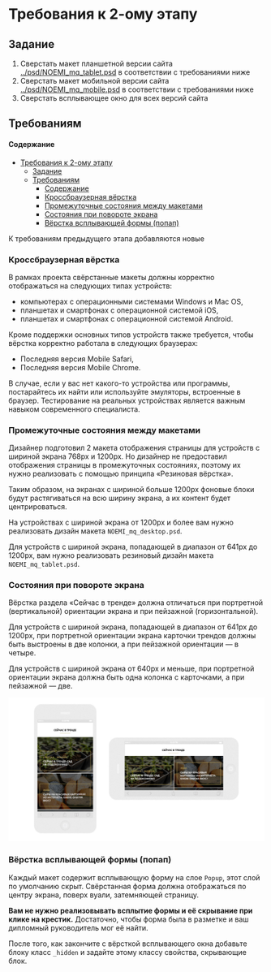 # Требования к 2-ому этапу

## Задание

1. Сверстать макет планшетной версии сайта [../psd/NOEMI_mq_tablet.psd](../psd/NOEMI_mq_tablet.psd)
   в соответствии с требованиями ниже
2. Сверстать макет мобильной версии сайта [../psd/NOEMI_mq_mobile.psd](../psd/NOEMI_mq_mobile.psd)
   в соответствии с требованиями ниже
3. Сверстать всплывающее окно для всех версий сайта

## Требованиям

#### Содержание
- [Требования к 2-ому этапу](#требования-к-2-ому-этапу)
  - [Задание](#задание)
  - [Требованиям](#требованиям)
      - [Содержание](#содержание)
    - [Кроссбраузерная вёрстка](#кроссбраузерная-вёрстка)
    - [Промежуточные состояния между макетами](#промежуточные-состояния-между-макетами)
    - [Состояния при повороте экрана](#состояния-при-повороте-экрана)
    - [Вёрстка всплывающей формы (попап)](#вёрстка-всплывающей-формы-попап)

К требованиям предыдущего этапа добавляются новые

### Кроссбраузерная вёрстка

В рамках проекта свёрстанные макеты должны корректно отображаться на следующих типах устройств:
- компьютерах с операционными системами Windows и Mac OS,
- планшетах и смартфонах с операционной системой iOS,
- планшетах и смартфонах с операционной системой Android.

Кроме поддержки основных типов устройств также требуется, чтобы вёрстка корректно работала в следующих браузерах:
- Последняя версия Mobile Safari,
- Последняя версия Mobile Chrome.

В случае, если у вас нет какого-то устройства или программы, постарайтесь их найти или используйте эмуляторы, встроенные в браузер. Тестирование на реальных устройствах является важным навыком современного специалиста.

### Промежуточные состояния между макетами

Дизайнер подготовил 2 макета отображения страницы для устройств с шириной экрана 768px и 1200px. Но дизайнер не предоставил отображения страницы в промежуточных состояниях, поэтому их нужно реализовать с помощью принципа «Резиновая вёрстка».

Таким образом, на экранах с шириной больше 1200px фоновые блоки будут растягиваться на всю ширину экрана, а их контент будет центрироваться.

На устройствах с шириной экрана от 1200px и более вам нужно реализовать дизайн макета `NOEMI_mq_desktop.psd`.

Для устройств с шириной экрана, попадающей в диапазон от 641px до 1200px, вам нужно реализовать резиновый дизайн макета `NOEMI_mq_tablet.psd`.

### Состояния при повороте экрана

Вёрстка раздела «Сейчас в тренде» должна отличаться при портретной (вертикальной) ориентации экрана и при пейзажной (горизонтальной).

Для устройств с шириной экрана, попадающей в диапазон от 641px до 1200px, при портретной ориентации экрана карточки трендов должны быть выстроены в две колонки, а при пейзажной ориентации — в четыре.

Для устройств с шириной экрана от 640px и меньше, при портретной ориентации экрана должна быть одна колонка с карточками, а при пейзажной — две.

![Layout](../images/rotation.jpg)

### Вёрстка всплывающей формы (попап)

Каждый макет содержит всплывающую форму на слое `Popup`, этот слой по умолчанию скрыт. Свёрстанная форма должна отображаться по центру экрана, поверх вуали, затемняющей страницу.

**Вам не нужно реализовывать всплытие формы и её скрывание при клике на крестик.** Достаточно, чтобы форма была в разметке и ваш дипломный руководитель мог её найти.

После того, как закончите с вёрсткой всплывающего окна добавьте блоку класс `_hidden` и задайте этому классу свойства, скрывающие блок.